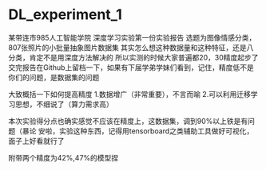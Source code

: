 # DL_experiment_1
某带连市985人工智能学院 深度学习实验第一份实验报告
选题为图像情感分类，807张照片的小批量抽象图片数据集
其实怎么想这种数据量和这种特征，还是八分类，肯定不是用深度方法解决的
所以实测的时候大家普遍都20，30精度起步了
交完报告在Github上留档一下，如果有下届学弟学妹们看到，记住，精度低不是你们的问题，是数据集的问题

大致概括一下如何提高精度
1.数据增广（非常重要），不言而喻
2.可以利用迁移学习思想，不细说了（算力需求高）

本次实验得分点也确实感觉不应该在精度上，这数据集，调到90%以上铁是有问题（暴论
安啦，实验这种东西，记得用tensorboard之类辅助工具做好可视化，面子上好看就行了

附带两个精度为42%,47%的模型捏
